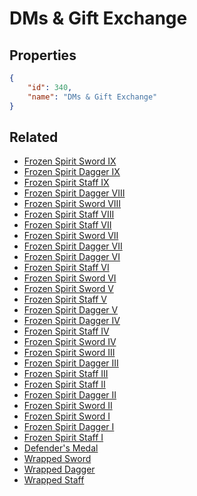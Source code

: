 # DMs & Gift Exchange

<no description available>

## Properties

```json
{
    "id": 340,
    "name": "DMs & Gift Exchange"
}
```

## Related

- [Frozen Spirit Sword IX](../items/20101-frozen-spirit-sword-ix.md)
- [Frozen Spirit Dagger IX](../items/20110-frozen-spirit-dagger-ix.md)
- [Frozen Spirit Staff IX](../items/20119-frozen-spirit-staff-ix.md)
- [Frozen Spirit Dagger VIII](../items/20109-frozen-spirit-dagger-viii.md)
- [Frozen Spirit Sword VIII](../items/20100-frozen-spirit-sword-viii.md)
- [Frozen Spirit Staff VIII](../items/20118-frozen-spirit-staff-viii.md)
- [Frozen Spirit Staff VII](../items/20117-frozen-spirit-staff-vii.md)
- [Frozen Spirit Sword VII](../items/20099-frozen-spirit-sword-vii.md)
- [Frozen Spirit Dagger VII](../items/20108-frozen-spirit-dagger-vii.md)
- [Frozen Spirit Dagger VI](../items/20107-frozen-spirit-dagger-vi.md)
- [Frozen Spirit Staff VI](../items/20116-frozen-spirit-staff-vi.md)
- [Frozen Spirit Sword VI](../items/20098-frozen-spirit-sword-vi.md)
- [Frozen Spirit Sword V](../items/20097-frozen-spirit-sword-v.md)
- [Frozen Spirit Staff V](../items/20115-frozen-spirit-staff-v.md)
- [Frozen Spirit Dagger V](../items/20106-frozen-spirit-dagger-v.md)
- [Frozen Spirit Dagger IV](../items/20105-frozen-spirit-dagger-iv.md)
- [Frozen Spirit Staff IV](../items/20114-frozen-spirit-staff-iv.md)
- [Frozen Spirit Sword IV](../items/20096-frozen-spirit-sword-iv.md)
- [Frozen Spirit Sword III](../items/20095-frozen-spirit-sword-iii.md)
- [Frozen Spirit Dagger III](../items/20104-frozen-spirit-dagger-iii.md)
- [Frozen Spirit Staff III](../items/20113-frozen-spirit-staff-iii.md)
- [Frozen Spirit Staff II](../items/20112-frozen-spirit-staff-ii.md)
- [Frozen Spirit Dagger II](../items/20103-frozen-spirit-dagger-ii.md)
- [Frozen Spirit Sword II](../items/20094-frozen-spirit-sword-ii.md)
- [Frozen Spirit Sword I](../items/20093-frozen-spirit-sword-i.md)
- [Frozen Spirit Dagger I](../items/20102-frozen-spirit-dagger-i.md)
- [Frozen Spirit Staff I](../items/20111-frozen-spirit-staff-i.md)
- [Defender's Medal](../items/495-defender-s-medal.md)
- [Wrapped Sword](../items/20089-wrapped-sword.md)
- [Wrapped Dagger](../items/20090-wrapped-dagger.md)
- [Wrapped Staff](../items/20091-wrapped-staff.md)

